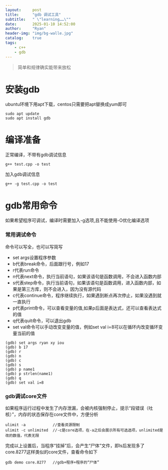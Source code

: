 ```yaml
---
layout:     post
title:      "gdb 调试工具"
subtitle:   " \"learning……\""
date:       2025-01-10 14:52:00
author:     "Ryan"
header-img: "img/bg-walle.jpg"
catalog:    true
tags:
    - c++
    - gdb
---
```


> 简单和规律确实能带来放松


# 安装gdb  
ubuntu环境下用apt下载，centos只需要把apt替换成yum即可  
````
sudo apt update
sudo apt install gdb
````

# 编译准备  
正常编译，不带有gdb调试信息  
````
g++ test.cpp -o test
````

加入gdb调试信息
````
g++ -g test.cpp -o test
````

# gdb常用命令  
如果希望程序可调试，编译时需要加入-g选项,且不能使用-O优化编译选项  

### 常用调试命令  
命令可以写全，也可以写简写  
* set args设置程序参数
* b代表break命令，后面跟行号，例如17
* r代表run命令
* n代表next命令，执行当前语句，如果该语句是函数调用，不会进入函数内部
* s代表step命令，执行当前语句，如果该语句是函数调用，进入函数内部，如果是第三方库，则不会进入，因为没有源代码
* c代表continue命令，程序继续执行，如果遇到断点再次停止，如果没遇到就一直执行
* p代表print命令，可以查看变量的值,如果p后面是表达式，还可以查看表达式的值
* q代表quit命令，可以退出gdb
* set val命令可以手动改变变量的值，例如set val i=8可以在循环内改变循环变量当前的值


````
(gdb) set args ryan xy iou
(gdb) b 17
(gdb) r
(gdb) n
(gdb) c
(gdb) s
(gdb) p name1
(gdb) p strlen(name1)
(gdb) q
(gdb) set val i=8
````

### gdb调试core文件  
如果程序运行过程中发生了内存泄漏，会被内核强制停止，提示“段错误（吐核）”，内存的状态保存在core文件中，方便分析
````
ulimit -a            //查看资源限制
ulimit -c unlimited  //-c是core选项，在-a之后会展示所有可选选项，unlimited是改的数值，代表无限
````

完成以上设置后，当程序“挂掉”后，会产生“尸体”文件，即ls后发现多了core.8277这样类似的core文件，查看命令如下  
````
gdb demo core.8277   //gdb+程序+程序的“尸体”
````







